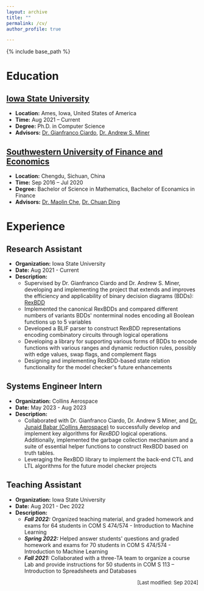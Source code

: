 ```yaml
---
layout: archive
title: ""
permalink: /cv/
author_profile: true

---
```


{% include base_path %}

<!-- My full CV is available [here](https://lcdeng1.github.io/files/Resume-Lichuan.pdf). -->
<!-- <p style="text-align: left;">This is the left-most part of the sentence.</p><p style="text-align: right;">This is the right-most part of the sentence.</p> -->
<!-- <div style="display: flex; justify-content: space-between;">
  <span>This is the left-most part of the sentence.</span>
  <span>This is the right-most part of the sentence.</span>
</div> -->


<!-- Education
======
* **Iowa State University**, *IA, US*, Aug 2021 - current
  * Ph.D in Computer Science (Advisor: [Dr. Gianfranco Ciardo](https://www.cs.iastate.edu/ciardo) and [Dr. Andrew S. Miner](https://www.cs.iastate.edu/asminer))
* **Southwestern University of Finance and Economics**, *Chengdu, China*, Sep 2016 - Jul 2020
  * B.S in Mathematics (Advisor: [Dr. Maolin Che](https://economicmath.swufe.edu.cn/info/1047/1082.htm))
  * B.Eco in Finance (Advisor: [Dr. Chuan Ding](https://economicmath.swufe.edu.cn/info/1045/1088.htm)) -->

# Education

## [Iowa State University](https://www.cs.iastate.edu/)
- **Location:** Ames, Iowa, United States of America
- **Time:** Aug 2021 – Current
- **Degree:** Ph.D. in Computer Science
- **Advisors:** [Dr. Gianfranco Ciardo](https://www.cs.iastate.edu/ciardo), [Dr. Andrew S. Miner](https://www.cs.iastate.edu/asminer)

## [Southwestern University of Finance and Economics](https://math.swufe.edu.cn/)
- **Location:** Chengdu, Sichuan, China
- **Time:** Sep 2016 – Jul 2020
- **Degree:** Bachelor of Science in Mathematics, Bachelor of Econamics in Finance
- **Advisors:** [Dr. Maolin Che](https://economicmath.swufe.edu.cn/info/1047/1082.htm), [Dr. Chuan Ding](https://economicmath.swufe.edu.cn/info/1045/1088.htm)


# Experience

## Research Assistant
- **Organization:** Iowa State University
- **Date:** Aug 2021 - Current
- **Description:** 
  - Supervised by Dr. Gianfranco Ciardo and Dr. Andrew S. Miner, developing and implementing the project that extends and improves the efficiency and applicability of binary decision diagrams (BDDs): [RexBDD](https://github.com/asminer/RexDD)
  - Implemented the canonical RexBDDs and compared different numbers of variants BDDs' nonterminal nodes encoding all Boolean functions up to 5 variables
  - Developed a BLIF parser to construct RexBDD representations encoding combinatory circuits through logical operations
  - Developing a library for supporting various forms of BDDs to encode functions with various ranges and dynamic reduction rules, possibly with edge values, swap flags, and complement flags
  - Designing and implementing RexBDD-based state relation functionality for the model checker's future enhancements

## Systems Engineer Intern
- **Organization:** Collins Aerospace
- **Date:** May 2023 - Aug 2023
- **Description:**
  - Collaborated with Dr. Gianfranco Ciardo, Dr. Andrew S Miner, and [Dr. Junaid Babar (Collins Aerospace)](https://loonwerks.com/people/junaid-babar.html) to successfully develop and implement key algorithms for *RexBDD* logical operations. Additionally, implemented the garbage collection mechanism and a suite of essential helper functions to construct RexBDD based on truth tables.
  - Leveraging the RexBDD library to implement the back-end CTL and LTL algorithms for the future model checker projects

## Teaching Assistant
- **Organization:** Iowa State University
- **Date:** Aug 2021 - Dec 2022
- **Description:** 
  - ***Fall 2022:*** Organized teaching material, and graded homework and exams for 64 students in COM S 474/574 - Introduction to Machine Learning
  - ***Spring 2022:*** Helped answer students' questions and graded homework and exams for 70 students in COM S 474/574 - Introduction to Machine Learning
  - ***Fall 2021:*** Collaborated with a three-TA team to organize a course Lab and provide instructions for 50 students in COM S 113 – Introduction to Spreadsheets and Databases


<div style="text-align: right; font-size: small;">
  [Last modified: Sep 2024]
</div>